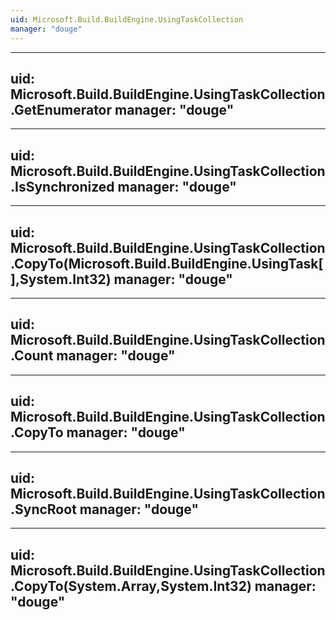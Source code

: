 ```yaml
---
uid: Microsoft.Build.BuildEngine.UsingTaskCollection
manager: "douge"
---
```


---
uid: Microsoft.Build.BuildEngine.UsingTaskCollection.GetEnumerator
manager: "douge"
---

---
uid: Microsoft.Build.BuildEngine.UsingTaskCollection.IsSynchronized
manager: "douge"
---

---
uid: Microsoft.Build.BuildEngine.UsingTaskCollection.CopyTo(Microsoft.Build.BuildEngine.UsingTask[],System.Int32)
manager: "douge"
---

---
uid: Microsoft.Build.BuildEngine.UsingTaskCollection.Count
manager: "douge"
---

---
uid: Microsoft.Build.BuildEngine.UsingTaskCollection.CopyTo
manager: "douge"
---

---
uid: Microsoft.Build.BuildEngine.UsingTaskCollection.SyncRoot
manager: "douge"
---

---
uid: Microsoft.Build.BuildEngine.UsingTaskCollection.CopyTo(System.Array,System.Int32)
manager: "douge"
---
